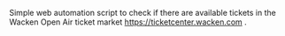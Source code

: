 Simple web automation script to check if there are available tickets in the Wacken Open Air ticket market https://ticketcenter.wacken.com .